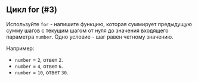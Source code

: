## Цикл for (#3)

Используйте `for` - напишите функцию, которая суммирует предыдущую сумму шагов с текущим шагом от нуля до значения
входящего параметра `number`. Одно условие - шаг равен четному значению.

Например:

- `number` = `2`, ответ `2`.
- `number` = `4`, ответ `6`.
- `number` = `10`, ответ `30`.